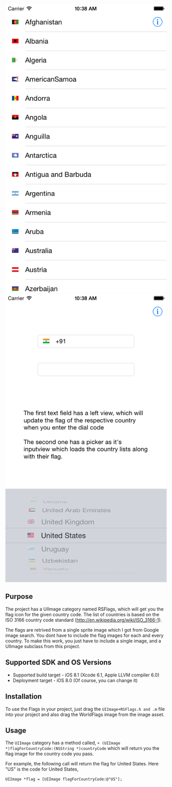 ![Screenshot1](Screenshots/flag1.png)
![Screenshot2](Screenshots/flag2.png)

Purpose
--------
The project has a UIImage category named RSFlags, which will get you the flag icon for the given country code. The list of countries is based on the ISO 3166 country code standard (http://en.wikipedia.org/wiki/ISO_3166-1). 

The flags are retrived from a single sprite image which I got from Google image search. You dont have to include the flag images for each and every country. To make this work, you just have to include a single image, and a UIImage subclass from this project.

Supported SDK and OS Versions
-----------------------------
* Supported build target - iOS 8.1 (Xcode 6.1, Apple LLVM compiler 6.0)
* Deployment target - iOS 8.0 (Of course, you can change it)

Installation
-------------
To use the Flags in your project, just drag the `UIImage+RSFlags.h and .m` file into your project and also drag the WorldFlags image from the image asset.

Usage
------
The `UIImage` category has a method called,
    ```+ (UIImage *)flagForCountryCode:(NSString *)countryCode```
which will return you the flag image for the country code you pass.

For example, the following call will return the flag for United States. Here "US" is the code for United States,

    UIImage *flag = [UIImage flagForCountryCode:@"US"];



